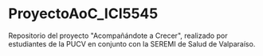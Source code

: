 # ProyectoAoC_ICI5545
Repositorio del proyecto "Acompañándote a Crecer", realizado por estudiantes de la PUCV en conjunto con la SEREMI de Salud de Valparaíso.
